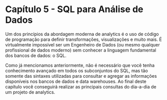 # Capítulo 5 - SQL para Análise de Dados

Um dos princípios da abordagem moderna de analytics é o uso de código de programação para definir transformações, visualizações e muito mais. É virtualmente impossível ser um Engenheiro de Dados (ou mesmo qualquer profissional de dados moderno) sem conhecer a linguagem fundamental dos bancos de dados:  o SQL.

Como já mencionamos anteriormente, não é necessário que você tenha conhecimento avançado em todos os subconjuntos do SQL, mas tão somente das sintaxes utilizadas para consultar e  agregar as informações disponíveis nos bancos de dados e data warehouses.  Ao final deste capítulo você conseguirá realizar as principais consultas do dia-a-dia de um projeto de analytics.

